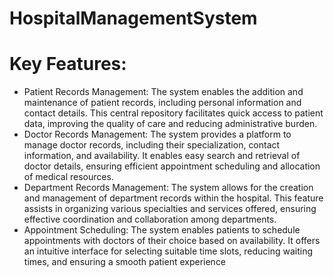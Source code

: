 # HospitalManagementSystem

# Key Features:
* Patient Records Management: The system enables the addition and maintenance 
of patient records, including personal information and contact details. This central 
repository facilitates quick access to patient data, improving the quality of care and 
reducing administrative burden.
* Doctor Records Management: The system provides a platform to manage doctor 
records, including their specialization, contact information, and availability. It 
enables easy search and retrieval of doctor details, ensuring efficient appointment 
scheduling and allocation of medical resources.
* Department Records Management: The system allows for the creation and 
management of department records within the hospital. This feature assists in 
organizing various specialties and services offered, ensuring effective coordination 
and collaboration among departments.
* Appointment Scheduling: The system enables patients to schedule appointments 
with doctors of their choice based on availability. It offers an intuitive interface for 
selecting suitable time slots, reducing waiting times, and ensuring a smooth patient 
experience
